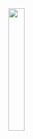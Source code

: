 <img src="https://github.com/yln2/ppm/assets/80591183/8da32073-68f3-48bc-a4bf-6ca8b3b79617" width=25% height=25%>
